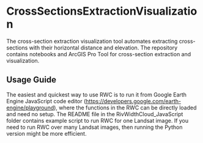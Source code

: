 # CrossSectionsExtractionVisualization
The cross-section extraction visualization tool automates extracting cross-sections with their horizontal distance and elevation. The repository contains notebooks and ArcGIS Pro Tool for cross-section extraction and visualization.
## Usage Guide
The easiest and quickest way to use RWC is to run it from Google Earth Engine JavaScript code editor (https://developers.google.com/earth-engine/playground), where the functions in the RWC can be directly loaded and need no setup. The README file in the RivWidthCloud_JavaScript folder contains example script to run RWC for one Landsat image. If you need to run RWC over many Landsat images, then running the Python version might be more efficient.
